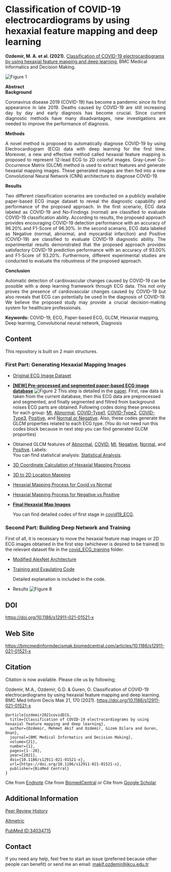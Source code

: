 # Classification of COVID-19 electrocardiograms by using hexaxial feature mapping and deep learning

**Ozdemir, M. A. et al. (2021).** [Classification of COVID-19 electrocardiograms by using hexaxial feature mapping and deep learning](https://rdcu.be/clAU0), BMC Medical Informatics and Decision Making.


![Figure 1](https://user-images.githubusercontent.com/15153217/120105662-983ca880-c162-11eb-9bd8-1389b8750dd8.png)


**Abstract** 
<br/>
**Background** <p align="justify">Coronavirus disease 2019 (COVID-19) has become a pandemic since its first appearance in late 2019. Deaths caused by COVID-19 are still increasing day by day and early diagnosis has become crucial. Since current diagnostic methods have many disadvantages, new investigations are needed to improve the performance of diagnosis.</p>

**Methods**
<p align="justify">A novel method is proposed to automatically diagnose COVID-19 by using Electrocardiogram (ECG) data with deep learning for the first time. Moreover, a new and effective method called hexaxial feature mapping is proposed to represent 12-lead ECG to 2D colorful images. Gray-Level Co-Occurrence Matrix (GLCM) method is used to extract features and generate hexaxial mapping images. These generated images are then fed into a new Convolutional Neural Network (CNN) architecture to diagnose COVID-19.</p>

**Results**
<p align="justify">Two different classification scenarios are conducted on a publicly available paper-based ECG image dataset to reveal the diagnostic capability and performance of the proposed approach. In the first scenario, ECG data labeled as COVID-19 and No-Findings (normal) are classified to evaluate COVID-19 classification ability. According to results, the proposed approach provides encouraging COVID-19 detection performance with an accuracy of 96.20% and F1-Score of 96.30%. In the second scenario, ECG data labeled as Negative (normal, abnormal, and myocardial infarction) and Positive (COVID-19) are classified to evaluate COVID-19 diagnostic ability. The experimental results demonstrated that the proposed approach provides satisfactory COVID-19 prediction performance with an accuracy of 93.00% and F1-Score of 93.20%. Furthermore, different experimental studies are conducted to evaluate the robustness of the proposed approach.</p>

**Conclusion**
<p align="justify">Automatic detection of cardiovascular changes caused by COVID-19 can be possible with a deep learning framework through ECG data. This not only proves the presence of cardiovascular changes caused by COVID-19 but also reveals that ECG can potentially be used in the diagnosis of COVID-19. We believe the proposed study may provide a crucial decision-making system for healthcare professionals.</p>

**Keywords:** COVID-19, ECG, Paper-based ECG, GLCM, Hexaxial mapping, Deep learning, Convolutional neural network, Diagnosis

## Content
This repository is built on 2 main structures.
### First Part: Generating Hexaxial Mapping Images
* [Original ECG Image Dataset](/covid19_ECG/original_dataset/dataset_doi.txt)
* **[[NEW] Pre-processed and segmented paper-based ECG image database](covid19_ECG/preprocessed_dataset)**
  ![Figure 2](https://user-images.githubusercontent.com/15153217/120110997-aeedfa00-c178-11eb-984f-6d192d3d670a.png)
  This step is detailed in the [paper](s12911-021-01521-x.pdf). First, raw data is taken from the current database, then this ECG data are preprocessed and segmented, and finally segmented and filtred from background noises ECG parts are obtained. Following codes doing these preocess for each group: [MI](covid19_ECG/MI_imge_ayiklama.m), [Abnormal](covid19_ECG/abnormal_imge_ayiklama.m), [COVID-Type1](covid19_ECG/covid_imge_ayiklama_type1.m), [COVID-Type2](covid19_ECG/covid_imge_ayiklama_type2.m), [COVID-Type3](covid19_ECG/covid_imge_ayiklama_type3.m), [Positive](covid19_ECG/positive_imge_ayiklama.m), and [Normal or Negative](normal_imge_ayiklama.m). Also, these codes generate the GLCM properties related to each ECG type. (You do not need run this codes block because in next step you can find generated GLCM proporties)
  
* Obtained GLCM features of [Abnormal](covid19_ECG/abnormal_statistical_total.mat), [COVID](covid19_ECG/covid_statistical_total.mat), [MI](covid19_ECG/mi_statistical_total.mat), [Negative](covid19_ECG/negative_energies_normalized.mat), [Normal](covid19_ECG/normal_statistical_total.mat), and [Positive](covid19_ECG/positive_energies_normalized.mat).
Labels:  
You can find statistical analysis: [Statistical Analysis](covid19_ECG/statistical_difference.m).
* [3D Coordinate Calculation of Hexaxial Mapping Process](covid19_ECG/coordinates_calculation.m)
* [3D to 2D Location Mapping](covid19_ECG/map_2D.m)
* [Hexaxial Mapping Process for Covid vs Normal](covid19_ECG/features_map_covidvsNormal.m)
* [Hexaxial Mapping Process for Negative vs Positive](covid19_ECG/features_map_negativeVSpositive.m)
* **[Final Hexaxial Map Images](covid19_ECG/feature_maps)**

  You can find detailed codes of first stage in [covid19_ECG](covid19_ECG).

### Second Part: Building Deep Network and Training
First of all, it is necessary to move the hexaxial feature map images or 2D ECG images obtained in the first step (whichever is desired to be trained) to the relevant dataset file in the [covid_ECG_training](/covid_ECG_training) folder. 

* [Modified AlexNet Architecture](/covid_ECG_training/mimarilerim/alexnet_modified.py)
* [Training and Evaulating Code](/covid_ECG_training/train_network_covidECG_CV.py)
  
  Detailed explanation is included in the code.
* Results
![Figure 8](https://user-images.githubusercontent.com/15153217/120113403-02fddc00-c183-11eb-9966-d735552231bc.png)


## DOI

https://doi.org/10.1186/s12911-021-01521-x

## Web Site

https://bmcmedinformdecismak.biomedcentral.com/articles/10.1186/s12911-021-01521-x

## Citation

Citation is now available. Please cite us by following;

Ozdemir, M.A., Ozdemir, G.D. & Guren, O. Classification of COVID-19 electrocardiograms by using hexaxial feature mapping and deep learning. BMC Med Inform Decis Mak 21, 170 (2021). https://doi.org/10.1186/s12911-021-01521-x

```
@article{ozdemir2021covidECG,
  title={Classification of COVID-19 electrocardiograms by using hexaxial feature mapping and deep learning},
  author={Ozdemir, Mehmet Akif and Ozdemir, Gizem Dilara and Guren, Onan},
  journal={BMC Medical Informatics and Decision Making},
  volume={21},
  number={1},
  pages={1--20},
  year={2021},
  doi={10.1186/s12911-021-01521-x},
  url={https://doi.org/10.1186/s12911-021-01521-x},
  publisher={BioMed Central}
}
```
Cite from [Endnote](https://citation-needed.springer.com/v2/references/10.1186/s12911-021-01521-x?format=refman&flavour=citation)
Cite from [BiomedCentral](https://bmcmedinformdecismak.biomedcentral.com/articles/10.1186/s12911-021-01521-x#article-info) or Cite from [Google Scholar](https://scholar.google.com/scholar?hl=tr&as_sdt=0%2C5&q=Classification+of+COVID-19+electrocardiograms+by+using+hexaxial+feature+mapping+and+deep+learning&btnG=) 

## Additional Information
[Peer Review History](https://bmcmedinformdecismak.biomedcentral.com/articles/10.1186/s12911-021-01521-x/peer-review)

[Altmetric](https://bmcmedinformdecismak.biomedcentral.com/articles/10.1186/s12911-021-01521-x/metrics)

[PubMed ID:34034715](https://pubmed.ncbi.nlm.nih.gov/34034715/)

## Contact
If you need any help, feel free to start an issue (preferred because other people can benefit) or send me an email: [makif.ozdemir@ikcu.edu.tr](mailto:makif.ozdemir@ikcu.edu.tr)
